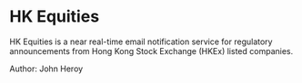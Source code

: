 # HK Equities #

HK Equities is a near real-time email notification service for regulatory announcements from Hong Kong Stock Exchange (HKEx) listed companies.

Author: John Heroy